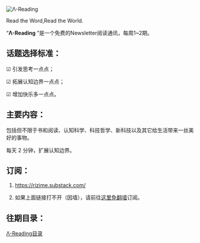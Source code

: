 ![Λ-Reading](https://rizibox.herokuapp.com/TEMP/Λ-Reading.png)

Read the Word,Read the World.

“**Λ-Reading** ”是一个免费的Newsletter阅读通讯，每周1~2期。

## 话题选择标准：

☑ 引发思考一点点；

☑ 拓展认知边界一点点；

☑ 增加快乐多一点点。


## 主要内容：

包括但不限于书和阅读、认知科学、科技哲学、新科技以及其它给生活带来一丝美好的事物。

每天 2 分钟，扩展认知边界。


##  订阅：

1. https://rizime.substack.com/

2. 如果上面链接打不开（因墙），请前往<a href="https://forms.office.com/Pages/ResponsePage.aspx?id=VIwy2_GOiEa-VdcIU10AJ_jKLTF5MW1JmqVdTmBOHW1UMkQwMThXODlHSkhBN1pKN0w2UjlLVlUySy4u" target="_blank">这里免翻墙</a>订阅。


## 往期目录：

[Λ-Reading目录](https://www.notion.so/rizi/Reading-d77be691eb244db0b8add646b6ef7f3b)
